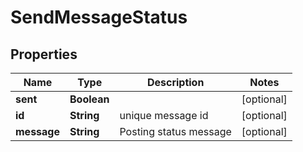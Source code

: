 

# SendMessageStatus

## Properties

Name | Type | Description | Notes
------------ | ------------- | ------------- | -------------
**sent** | **Boolean** |  |  [optional]
**id** | **String** | unique message id |  [optional]
**message** | **String** | Posting status message |  [optional]



